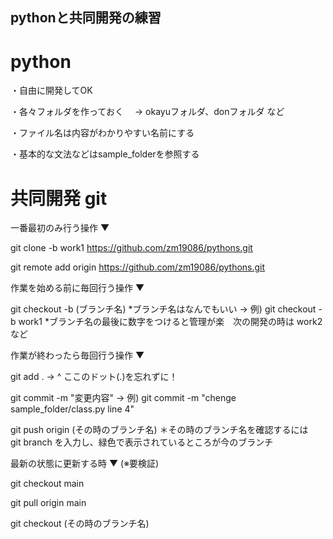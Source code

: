 ## pythonと共同開発の練習

# python

・自由に開発してOK

・各々フォルダを作っておく
　-> okayuフォルダ、donフォルダ など

・ファイル名は内容がわかりやすい名前にする

・基本的な文法などはsample_folderを参照する



# 共同開発 git

一番最初のみ行う操作 ▼

git clone -b work1 https://github.com/zm19086/pythons.git

git remote add origin https://github.com/zm19086/pythons.git



作業を始める前に毎回行う操作 ▼

git checkout -b (ブランチ名)
*ブランチ名はなんでもいい -> 例) git checkout -b work1
*ブランチ名の最後に数字をつけると管理が楽　次の開発の時は work2 など



作業が終わったら毎回行う操作 ▼

git add .
->      ^ ここのドット(.)を忘れずに！

git commit -m "変更内容"
-> 例) git commit -m "chenge sample_folder/class.py line 4"

git push origin (その時のブランチ名)
＊その時のブランチ名を確認するには　git branch を入力し、緑色で表示されているところが今のブランチ



最新の状態に更新する時 ▼  (※要検証)

git checkout main

git pull origin main

git checkout (その時のブランチ名)
